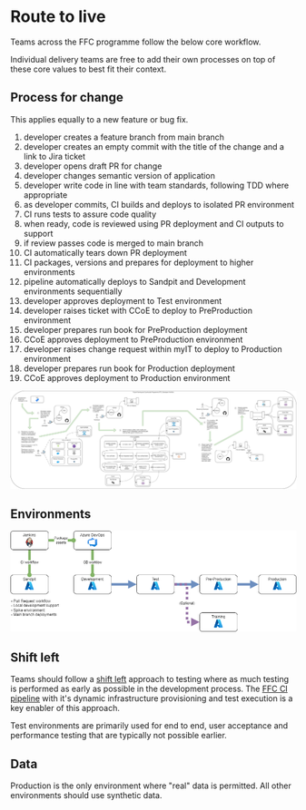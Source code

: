 # Route to live
Teams across the FFC programme follow the below core workflow.

Individual delivery teams are free to add their own processes on top of these core values to best fit their context.

## Process for change
This applies equally to a new feature or bug fix.

1. developer creates a feature branch from main branch
2. developer creates an empty commit with the title of the change and a link to Jira ticket
3. developer opens draft PR for change
4. developer changes semantic version of application
5. developer write code in line with team standards, following TDD where appropriate
6. as developer commits, CI builds and deploys to isolated PR environment
7. CI runs tests to assure code quality
8. when ready, code is reviewed using PR deployment and CI outputs to support
9.  if review passes code is merged to main branch
10. CI automatically tears down PR deployment
11. CI packages, versions and prepares for deployment to higher environments
12. pipeline automatically deploys to Sandpit and Development environments sequentially
13. developer approves deployment to Test environment
14. developer raises ticket with CCoE to deploy to PreProduction environment
15. developer prepares run book for PreProduction deployment
16. CCoE approves deployment to PreProduction environment
17. developer raises change request within myIT to deploy to Production environment
18. developer prepares run book for Production deployment
19. CCoE approves deployment to Production environment

![Development workflow](developer-workflow.jpg "Development workflow")

## Environments

![Environments](environments.png "Environments")

## Shift left

Teams should follow a [shift left](https://en.wikipedia.org/wiki/Shift-left_testing) approach to testing where as much testing is performed as early as possible in the development process.  The [FFC CI pipeline](ci-pipeline.md) with it's dynamic infrastructure provisioning and test execution is a key enabler of this approach.

Test environments are primarily used for end to end, user acceptance and performance testing that are typically not possible earlier.

## Data

Production is the only environment where "real" data is permitted.  All other environments should use synthetic data.
